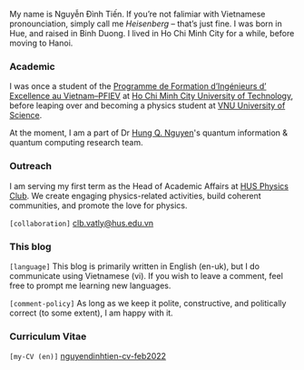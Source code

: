 My name is Nguyễn Đình Tiến. If you’re not falimiar with Vietnamese pronounciation, simply call me *Heisenberg* – that’s just fine. I was born in Hue, and raised in Binh Duong. I lived in Ho Chi Minh City for a while, before moving to Hanoi.

### Academic

I was once a student of the [Programme de Formation d’Ingénieurs d’ Excellence au Vietnam–PFIEV](https://www.francealumni.fr/fr/poste/vietnam/partenaire/8290) at [Ho Chi Minh City University of Technology](https://en.wikipedia.org/wiki/Ho_Chi_Minh_City_University_of_Technology), before leaping over and becoming a physics student at [VNU University of Science](https://en.wikipedia.org/wiki/VNU_University_of_Science). 

At the moment, I am a part of Dr [Hung Q. Nguyen](https://scholar.google.com/citations?hl=en&user=L_NTUcoAAAAJ&view_op=list_works&sortby=pubdate)'s quantum information & quantum computing research team.

### Outreach

I am serving my first term as the Head of Academic Affairs at [HUS Physics Club](https://husphysicsclub.org). We create engaging physics-related activities, build coherent communities, and promote the love for physics.

`[collaboration]` clb.vatly@hus.edu.vn

### This blog

`[language]` This blog is primarily written in English (en-uk), but I do communicate using Vietnamese (vi). If you wish to leave a comment, feel free to prompt me learning new languages.

`[comment-policy]` As long as we keep it polite, constructive, and politically correct (to some extent), I am happy with it.

### Curriculum Vitae

`[my-CV (en)]` [nguyendinhtien-cv-feb2022](/ngdnhtien_cv/ngdnhtien_cv.pdf)
